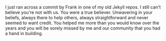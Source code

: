 I just ran across a commit by Frank in one of my old Jekyll repos. I still can't believe you're not with us. You were a true believer. Unwavering in your beliefs,  always there to help others, always straightforward and never seemed to want credit. You helped me more than you would know over the years and you will be sorely missed by me and our community that you had a hand in building. 
